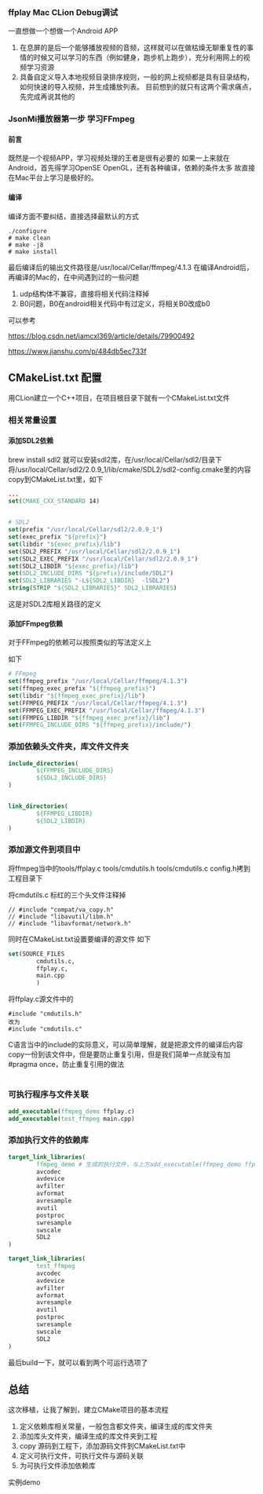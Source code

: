 ### ffplay Mac CLion Debug调试

一直想做一个想做一个Android APP 
1. 在息屏的是后一个能够播放视频的音频，这样就可以在做枯燥无聊重复性的事情的时候又可以学习的东西（例如健身，跑步机上跑步），充分利用网上的视频学习资源
2. 具备自定义导入本地视频目录排序规则，一般的网上视频都是具有目录结构，如何快速的导入视频，并生成播放列表。
目前想到的就只有这两个需求痛点，先完成再说其他的

### JsonMi播放器第一步 学习FFmpeg

#### 前言
既然是一个视频APP，学习视频处理的王者是很有必要的
如果一上来就在Android，首先得学习OpenSE OpenGL，还有各种编译，依赖的条件太多
故直接在Mac平台上学习是极好的。

#### 编译
编译方面不要纠结，直接选择最默认的方式
```$shell
./configure
# make clean 
# make -j8
# make install
```
最后编译后的输出文件路径是/usr/local/Cellar/ffmpeg/4.1.3
在编译Android后，再编译的Mac的，在中间遇到过的一些问题
1. udp结构体不兼容，直接将相关代码注释掉
2. B0问题，B0在android相关代码中有过定义，将相关B0改成b0

可以参考

https://blog.csdn.net/iamcxl369/article/details/79900492

https://www.jianshu.com/p/484db5ec733f

## CMakeList.txt 配置

用CLion建立一个C++项目，在项目根目录下就有一个CMakeList.txt文件

### 相关常量设置

#### 添加SDL2依赖
brew install sdl2 就可以安装sdl2库，在/usr/local/Cellar/sdl2/目录下
将/usr/local/Cellar/sdl2/2.0.9_1/lib/cmake/SDL2/sdl2-config.cmake里的内容
copy到CMakeList.txt里，如下
```cmake
...
set(CMAKE_CXX_STANDARD 14)


# SDL2
set(prefix "/usr/local/Cellar/sdl2/2.0.9_1")
set(exec_prefix "${prefix}")
set(libdir "${exec_prefix}/lib")
set(SDL2_PREFIX "/usr/local/Cellar/sdl2/2.0.9_1")
set(SDL2_EXEC_PREFIX "/usr/local/Cellar/sdl2/2.0.9_1")
set(SDL2_LIBDIR "${exec_prefix}/lib")
set(SDL2_INCLUDE_DIRS "${prefix}/include/SDL2")
set(SDL2_LIBRARIES "-L${SDL2_LIBDIR}  -lSDL2")
string(STRIP "${SDL2_LIBRARIES}" SDL2_LIBRARIES)


```

这是对SDL2库相关路径的定义

#### 添加FFmpeg依赖
对于FFmpeg的依赖可以按照类似的写法定义上

如下
```cmake
# FFmpeg
set(ffmpeg_prefix "/usr/local/Cellar/ffmpeg/4.1.3")
set(ffmpeg_exec_prefix "${ffmpeg_prefix}")
set(libdir "${ffmpeg_exec_prefix}/lib")
set(FFMPEG_PREFIX "/usr/local/Cellar/ffmpeg/4.1.3")
set(FFMPEG_EXEC_PREFIX "/usr/local/Cellar/ffmpeg/4.1.3")
set(FFMPEG_LIBDIR "${ffmpeg_exec_prefix}/lib")
set(FFMPEG_INCLUDE_DIRS "${ffmpeg_prefix}/include/")

```

### 添加依赖头文件夹，库文件文件夹
```cmake
include_directories(
        ${FFMPEG_INCLUDE_DIRS}
        ${SDL2_INCLUDE_DIRS}
)


link_directories(
        ${FFMPEG_LIBDIR}
        ${SDL2_LIBDIR}
)
```

### 添加源文件到项目中
将ffmpeg当中的tools/ffplay.c tools/cmdutils.h tools/cmdutils.c config.h拷到工程目录下

将cmdutils.c 标红的三个头文件注释掉
```
// #include "compat/va_copy.h"
// #include "libavutil/libm.h"
// #include "libavformat/network.h"
```
同时在CMakeList.txt设置要编译的源文件
如下
```cmake
set(SOURCE_FILES
        cmdutils.c,
        ffplay.c,
        main.cpp
        )
```
将ffplay.c源文件中的
```
#include "cmdutils.h"
改为
#include "cmdutils.c"
```
C语言当中的include的实际意义，可以简单理解，就是把源文件的编译后内容copy一份到该文件中，但是要防止重复引用，但是我们简单一点就没有加#pragma once，防止重复引用的做法
#
### 可执行程序与文件关联
```cmake
add_executable(ffmpeg_demo ffplay.c)
add_executable(test_ffmpeg main.cpp)
```

### 添加执行文件的依赖库
```cmake
target_link_libraries(
        ffmpeg_demo # 生成的执行文件，与上方add_executable(ffmpeg_demo ffplay.c)一致
        avcodec
        avdevice
        avfilter
        avformat
        avresample
        avutil
        postproc
        swresample
        swscale
        SDL2
)

target_link_libraries(
        test_ffmpeg
        avcodec
        avdevice
        avfilter
        avformat
        avresample
        avutil
        postproc
        swresample
        swscale
        SDL2
)

```
最后build一下，就可以看到两个可运行选项了

## 总结
这次移植，让我了解到，建立CMake项目的基本流程
1. 定义依赖库相关常量，一般包含都文件夹，编译生成的库文件夹
2. 添加库头文件夹，编译生成的库文件夹到工程
3. copy 源码到工程下，添加源码文件到CMakeList.txt中
4. 定义可执行文件，可执行文件与源码关联
5. 为可执行文件添加依赖库

实例demo
